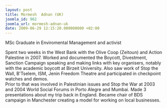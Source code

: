 ```yaml
---
layout: post
title: Mormesh  Adnan (UK)
joomla_id: 962
joomla_url: mormesh-adnan-uk
date: 2009-06-29 12:15:20.000000000 +02:00
---
```

<p>MSc Graduate in Enviromental Management and activist</p>
<p>Spent two weeks in the West Bank with the Olive Coop (Zeitoun) and Action Palestine in 2007. Worked and documented the Boycott, Divestment, Sanction Campaign speaking and making links with key organisers, notably with the academic boycott at Birzeit University. Also saw work of Stop the Wall, B'Tselem, ISM, Jenin Freedom Theatre and participated in checkpoint watches and demos.<br />Prior to that was involved in Palestinian issues and Stop the War at 2003 and 2004 World Social Forums in Porto Alegre and Mumbai. Made 3 presentations about my trip back in England. Became chair of BDS campaign in Manchester creating a model for working on local businesses.</p>
